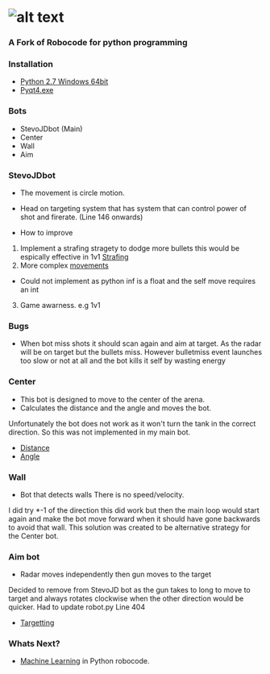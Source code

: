 ![alt text](https://github.com/turkishviking/Python-Robocode/blob/master/Python-Robocode/robotImages/robotTitre.png?raw=true "Python-Robocode")
===============
 


### A Fork of Robocode for python programming


### Installation
* [Python 2.7 Windows 64bit](https://www.python.org/ftp/python/2.7.16/python2716.chm)
* [Pyqt4.exe](https://netcologne.dl.sourceforge.net/project/pyqt/PyQt4/PyQt-4.11.4/PyQt4-4.11.4-gpl-Py2.7-Qt4.8.7-x64.exe)
 

### Bots
 - StevoJDbot (Main)
 - Center
 - Wall
 - Aim


### StevoJDbot
 - The movement is circle motion.
 - Head on targeting system that has system that can control power of shot and firerate. (Line 146 onwards)
 
 - How to improve
 1. Implement a strafing stragety to dodge more bullets this would be espically effective in 1v1 [Strafing](http://mark.random-article.com/weber/java/robocode/lesson5.html)
 2. More complex [movements](http://www.robowiki.net/wiki/Anti-Gravity_Tutorial)
 - Could not implement as python inf is a float and the self move requires an int 
 3. Game awarness. e.g 1v1 
 
### Bugs
- When bot miss shots it should scan again and aim at target. As the radar will be on target but the bullets miss. However bulletmiss event launches too slow or not at all and the bot kills it self by wasting energy
 
 
 
 
### Center
 - This bot is designed to move to the center of the arena.
 - Calculates the distance and the angle and moves the bot.
 
Unfortunately the bot does not work as it won't turn the tank in the correct direction. So this was not implemented in my main bot.

- [Distance](https://stackoverflow.com/questions/5228383/how-do-i-find-the-distance-between-two-points)
- [Angle](https://stackoverflow.com/questions/21483999/using-atan2-to-find-angle-between-two-vectors#21484228)

 

### Wall
 - Bot that detects walls 
 There is no speed/velocity. 
 
 I did try *-1 of the direction this did work but then the main loop would start again and make the bot move forward when it should have gone backwards to avoid that wall.
 This solution was created to be alternative strategy for the Center bot.  
 
### Aim bot
 - Radar moves independently then gun moves to the target
 
 Decided to remove from StevoJD bot as the gun takes to long to move to target and always rotates clockwise when the other direction would be quicker. Had to update robot.py Line 404
- [Targetting](http://robowiki.net/wiki/Head-On_Targeting)

### Whats Next?

- [Machine Learning](http://www.dinbedstemedarbejder.dk/Dat3.pdf) in Python robocode.
